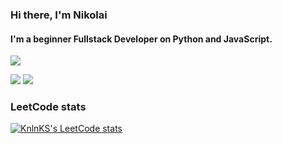 ### Hi there, I'm Nikolai


#### I'm a beginner Fullstack Developer on Python and JavaScript.



<!--
**molodcovnik/molodcovnik** is a ✨ _special_ ✨ repository because its `README.md` (this file) appears on your GitHub profile.

Here are some ideas to get you started:

- 🔭 I’m currently working on ...
- 🌱 I’m currently learning ...
- 👯 I’m looking to collaborate on ...
- 🤔 I’m looking for help with ...
- 💬 Ask me about ...
- 📫 How to reach me: ...
- 😄 Pronouns: ...
- ⚡ Fun fact: ...
-->


![](https://github-profile-summary-cards.vercel.app/api/cards/profile-details?username=molodcovnik&theme=solarized_dark)


![](https://github-profile-summary-cards.vercel.app/api/cards/most-commit-language?username=molodcovnik&theme=solarized_dark)
![](https://github-profile-summary-cards.vercel.app/api/cards/stats?username=molodcovnik&theme=solarized_dark)


### LeetCode stats

[![KnlnKS's LeetCode stats](https://leetcode-stats-six.vercel.app/api?username=Nikolayy93&theme=dark)](https://github.com/molodcovnik/leetcode-stats)

